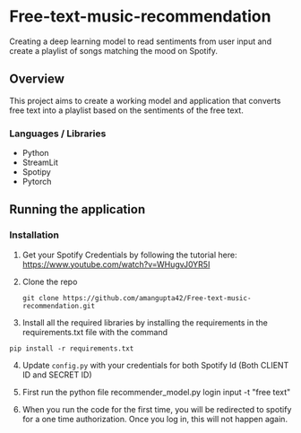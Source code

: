 # Free-text-music-recommendation
Creating a deep learning model to read sentiments from user input and create a playlist of songs matching the mood on Spotify.

## Overview

This project aims to create a working model and application that converts free text into a playlist based on the sentiments of the free text.  

### Languages / Libraries
* Python
* StreamLit
* Spotipy
* Pytorch

## Running the application

### Installation 

1. Get your Spotify Credentials by following the tutorial here: https://www.youtube.com/watch?v=WHugvJ0YR5I 

2. Clone the repo
   ```
   git clone https://github.com/amangupta42/Free-text-music-recommendation.git
   ```
3. Install all the required libraries by installing the requirements in the requirements.txt file with the command

  ```
  pip install -r requirements.txt
  ```
4. Update `config.py` with your credentials for both Spotify Id (Both CLIENT ID and SECRET ID)

5. First run the python file recommender_model.py login input -t "free text"

6. When you run the code for the first time, you will be redirected to spotify for a one time authorization. Once you log in, this will not happen again.

